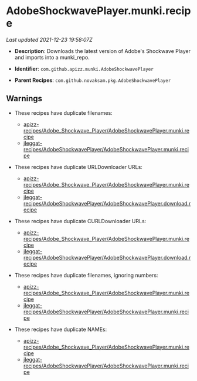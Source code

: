 # AdobeShockwavePlayer.munki.recipe

_Last updated 2021-12-23 19:58:07Z_

- **Description**: Downloads the latest version of Adobe's Shockwave Player and imports into a munki_repo.

- **Identifier**: `com.github.apizz.munki.AdobeShockwavePlayer`

- **Parent Recipes**: `com.github.novaksam.pkg.AdobeShockwavePlayer`

## Warnings

- These recipes have duplicate filenames:
    - [apizz-recipes/Adobe_Shockwave_Player/AdobeShockwavePlayer.munki.recipe](/autopkg-dupe-tracker/apizz-recipes/Adobe_Shockwave_Player/AdobeShockwavePlayer.munki.recipe)
    - [jleggat-recipes/AdobeShockwavePlayer/AdobeShockwavePlayer.munki.recipe](/autopkg-dupe-tracker/jleggat-recipes/AdobeShockwavePlayer/AdobeShockwavePlayer.munki.recipe)

- These recipes have duplicate URLDownloader URLs:
    - [apizz-recipes/Adobe_Shockwave_Player/AdobeShockwavePlayer.munki.recipe](/autopkg-dupe-tracker/apizz-recipes/Adobe_Shockwave_Player/AdobeShockwavePlayer.munki.recipe)
    - [jleggat-recipes/AdobeShockwavePlayer/AdobeShockwavePlayer.download.recipe](/autopkg-dupe-tracker/jleggat-recipes/AdobeShockwavePlayer/AdobeShockwavePlayer.download.recipe)

- These recipes have duplicate CURLDownloader URLs:
    - [apizz-recipes/Adobe_Shockwave_Player/AdobeShockwavePlayer.munki.recipe](/autopkg-dupe-tracker/apizz-recipes/Adobe_Shockwave_Player/AdobeShockwavePlayer.munki.recipe)
    - [jleggat-recipes/AdobeShockwavePlayer/AdobeShockwavePlayer.download.recipe](/autopkg-dupe-tracker/jleggat-recipes/AdobeShockwavePlayer/AdobeShockwavePlayer.download.recipe)

- These recipes have duplicate filenames, ignoring numbers:
    - [apizz-recipes/Adobe_Shockwave_Player/AdobeShockwavePlayer.munki.recipe](/autopkg-dupe-tracker/apizz-recipes/Adobe_Shockwave_Player/AdobeShockwavePlayer.munki.recipe)
    - [jleggat-recipes/AdobeShockwavePlayer/AdobeShockwavePlayer.munki.recipe](/autopkg-dupe-tracker/jleggat-recipes/AdobeShockwavePlayer/AdobeShockwavePlayer.munki.recipe)

- These recipes have duplicate NAMEs:
    - [apizz-recipes/Adobe_Shockwave_Player/AdobeShockwavePlayer.munki.recipe](/autopkg-dupe-tracker/apizz-recipes/Adobe_Shockwave_Player/AdobeShockwavePlayer.munki.recipe)
    - [jleggat-recipes/AdobeShockwavePlayer/AdobeShockwavePlayer.munki.recipe](/autopkg-dupe-tracker/jleggat-recipes/AdobeShockwavePlayer/AdobeShockwavePlayer.munki.recipe)